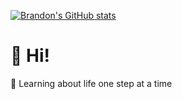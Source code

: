 [![Brandon's GitHub stats](https://github-readme-stats.vercel.app/api?username=woshiHD&show_icons=true&theme=vue-dark&border-radius)](https://github.com/anuraghazra/github-readme-stats)

<!-- [![Top Langs](https://github-readme-stats.vercel.app/api/top-langs/?username=woshiHD&theme=vue-dark)](https://github.com/anuraghazra/github-readme-stats) -->

 <h1>👋 Hi! </h1>
<!--  <p>👀 I’m interested in ... </p>
 <p> 🌱 I’m currently learning ... </p>
 <p>💞️ I’m looking to collaborate on ... </p>
 <p>📫 How to reach me ... </p> -->
 <p> 🌱 Learning about life one step at a time</p>



<!---
woshiHD/woshiHD is a ✨ special ✨ repository because its `README.md` (this file) appears on your GitHub profile.
You can click the Preview link to take a look at your changes.
--->

